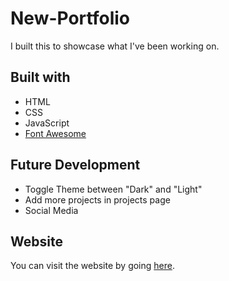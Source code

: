 # New-Portfolio
I built this to showcase what I've been working on.
## Built with
* HTML
* CSS
* JavaScript
* [Font Awesome](https://fontawesome.com/)
## Future Development
* Toggle Theme between "Dark" and "Light"
* Add more projects in projects page
* Social Media
## Website
You can visit the website by going [here](https://).